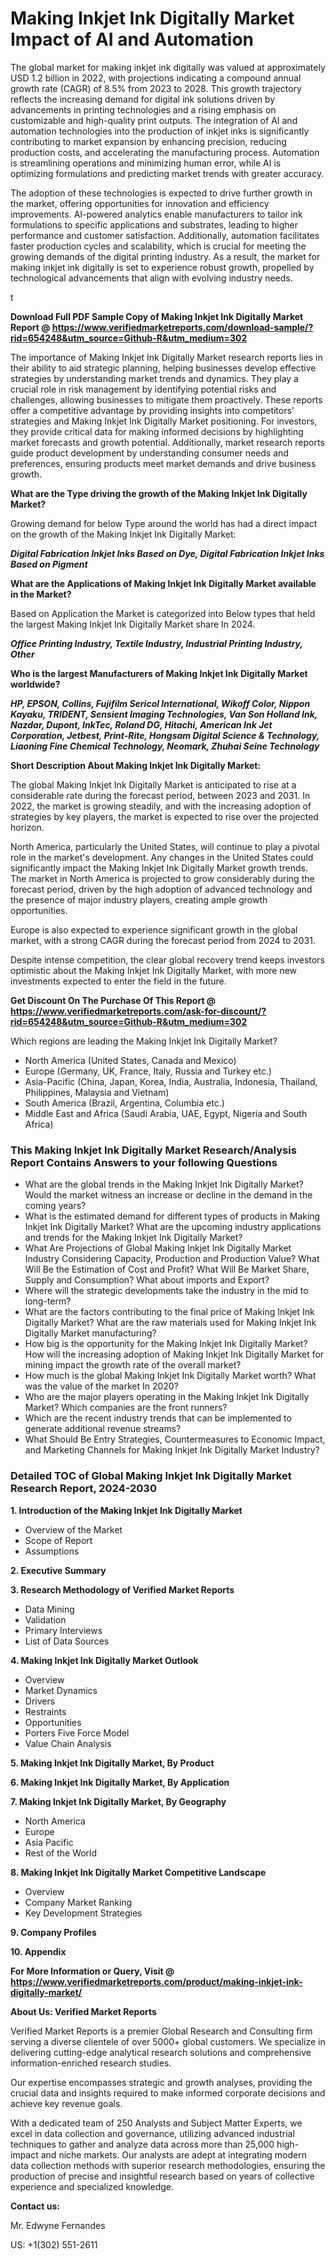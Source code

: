 <meta name="title" content="Global Making Inkjet Ink Digitally Market Impact of AI and Automation"><meta name="description" content="The global market for making inkjet ink digitally was valued at approximately USD 1.2 billion in 2022, with projections indicating a compound annual growth rate (CAGR)"><meta name="title" content="Making Inkjet Ink Digitally Market Size, Share, Scope, Trends, Growth, Opportunities, Analysis, Forecast"><h1>Making Inkjet Ink Digitally Market Impact of AI and Automation</h1><p>The global market for making inkjet ink digitally was valued at approximately USD 1.2 billion in 2022, with projections indicating a compound annual growth rate (CAGR) of 8.5% from 2023 to 2028. This growth trajectory reflects the increasing demand for digital ink solutions driven by advancements in printing technologies and a rising emphasis on customizable and high-quality print outputs. The integration of AI and automation technologies into the production of inkjet inks is significantly contributing to market expansion by enhancing precision, reducing production costs, and accelerating the manufacturing process. Automation is streamlining operations and minimizing human error, while AI is optimizing formulations and predicting market trends with greater accuracy.</p><p>The adoption of these technologies is expected to drive further growth in the market, offering opportunities for innovation and efficiency improvements. AI-powered analytics enable manufacturers to tailor ink formulations to specific applications and substrates, leading to higher performance and customer satisfaction. Additionally, automation facilitates faster production cycles and scalability, which is crucial for meeting the growing demands of the digital printing industry. As a result, the market for making inkjet ink digitally is set to experience robust growth, propelled by technological advancements that align with evolving industry needs.</p>t</p><p id="" class=""><strong>Download Full PDF Sample Copy of Making Inkjet Ink Digitally Market Report @ <a href="https://www.verifiedmarketreports.com/download-sample/?rid=654248&utm_source=Github-R&utm_medium=302" target="_blank">https://www.verifiedmarketreports.com/download-sample/?rid=654248&utm_source=Github-R&utm_medium=302</a></strong></p><p>The importance of&nbsp;Making Inkjet Ink Digitally Market research reports lies in their ability to aid strategic planning, helping businesses develop effective strategies by understanding market trends and dynamics. They play a crucial role in risk management by identifying potential risks and challenges, allowing businesses to mitigate them proactively. These reports offer a competitive advantage by providing insights into competitors' strategies and Making Inkjet Ink Digitally Market positioning. For investors, they provide critical data for making informed decisions by highlighting market forecasts and growth potential. Additionally, market research reports guide product development by understanding consumer needs and preferences, ensuring products meet market demands and drive business growth.</p><p><strong>What are the&nbsp;Type driving the growth of the Making Inkjet Ink Digitally Market?</strong></p><p id="" class="">Growing demand for below Type around the world has had a direct impact on the growth of the Making Inkjet Ink Digitally Market:</p><em><strong>Digital Fabrication Inkjet Inks Based on Dye, Digital Fabrication Inkjet Inks Based on Pigment</strong></em></p><strong>What are the&nbsp;Applications&nbsp;of Making Inkjet Ink Digitally Market available in the Market?</strong></p><p id="" class="">Based on Application the Market is categorized into Below types that held the largest Making Inkjet Ink Digitally Market share In 2024.</p><em><strong>Office Printing Industry, Textile Industry, Industrial Printing Industry, Other</strong></em></p><strong>Who is the largest Manufacturers of Making Inkjet Ink Digitally Market worldwide?</strong></p><p><em><strong>HP, EPSON, Collins, Fujifilm Sericol International, Wikoff Color, Nippon Kayaku, TRIDENT, Sensient Imaging Technologies, Van Son Holland Ink, Nazdar, Dupont, InkTec, Roland DG, Hitachi, American Ink Jet Corporation, Jetbest, Print-Rite, Hongsam Digital Science & Technology, Liaoning Fine Chemical Technology, Neomark, Zhuhai Seine Technology</strong></em></p><p id="" class=""><strong>Short Description About Making Inkjet Ink Digitally Market:</strong></p><p>The global Making Inkjet Ink Digitally Market is anticipated to rise at a considerable rate during the forecast period, between 2023 and 2031. In 2022, the market is growing steadily, and with the increasing adoption of strategies by key players, the market is expected to rise over the projected horizon.</p><p>North America, particularly the United States, will continue to play a pivotal role in the market's development. Any changes in the United States could significantly impact the Making Inkjet Ink Digitally Market growth trends. The market in North America is projected to grow considerably during the forecast period, driven by the high adoption of advanced technology and the presence of major industry players, creating ample growth opportunities.</p><p>Europe is also expected to experience significant growth in the global market, with a strong CAGR during the forecast period from 2024 to 2031.</p><p>Despite intense competition, the clear global recovery trend keeps investors optimistic about the Making Inkjet Ink Digitally Market, with more new investments expected to enter the field in the future.</p><p id="" class=""><strong>Get Discount On The Purchase Of This Report @ <a href="https://www.verifiedmarketreports.com/ask-for-discount/?rid=654248&utm_source=Github-R&utm_medium=302" target="_blank">https://www.verifiedmarketreports.com/ask-for-discount/?rid=654248&utm_source=Github-R&utm_medium=302</a></strong></p>Which regions are leading the Making Inkjet Ink Digitally Market?</p><ul><li>North America (United States, Canada and Mexico)</li><li>Europe (Germany, UK, France, Italy, Russia and Turkey etc.)</li><li>Asia-Pacific (China, Japan, Korea, India, Australia, Indonesia, Thailand, Philippines, Malaysia and Vietnam)</li><li>South America (Brazil, Argentina, Columbia etc.)</li><li>Middle East and Africa (Saudi Arabia, UAE, Egypt, Nigeria and South Africa)</li></ul><h3 id="" class="">This Making Inkjet Ink Digitally Market Research/Analysis Report Contains Answers to your following Questions</h3><ul><li>What are the global trends in the Making Inkjet Ink Digitally Market? Would the market witness an increase or decline in the demand in the coming years?</li><li>What is the estimated demand for different types of products in Making Inkjet Ink Digitally Market? What are the upcoming industry applications and trends for the Making Inkjet Ink Digitally Market?</li><li>What Are Projections of Global Making Inkjet Ink Digitally Market Industry Considering Capacity, Production and Production Value? What Will Be the Estimation of Cost and Profit? What Will Be Market Share, Supply and Consumption? What about imports and Export?</li><li>Where will the strategic developments take the industry in the mid to long-term?</li><li>What are the factors contributing to the final price of Making Inkjet Ink Digitally Market? What are the raw materials used for Making Inkjet Ink Digitally Market manufacturing?</li><li>How big is the opportunity for the Making Inkjet Ink Digitally Market? How will the increasing adoption of Making Inkjet Ink Digitally Market for mining impact the growth rate of the overall market?</li><li>How much is the global Making Inkjet Ink Digitally Market worth? What was the value of the market In 2020?</li><li>Who are the major players operating in the Making Inkjet Ink Digitally Market? Which companies are the front runners?</li><li>Which are the recent industry trends that can be implemented to generate additional revenue streams?</li><li>What Should Be Entry Strategies, Countermeasures to Economic Impact, and Marketing Channels for Making Inkjet Ink Digitally Market Industry?</li></ul><h3 id="" class="">Detailed TOC of Global Making Inkjet Ink Digitally Market Research Report, 2024-2030</h3><p id="" class=""><strong>1. Introduction of the Making Inkjet Ink Digitally Market</strong></p><ul><li>Overview of the Market</li><li>Scope of Report</li><li>Assumptions</li></ul><p id="" class=""><strong>2. Executive Summary</strong></p><p id="" class=""><strong>3. Research Methodology of Verified Market Reports</strong></p><ul><li>Data Mining</li><li>Validation</li><li>Primary Interviews</li><li>List of Data Sources</li></ul><p id="" class=""><strong>4. Making Inkjet Ink Digitally Market Outlook</strong></p><ul><li>Overview</li><li>Market Dynamics</li><li>Drivers</li><li>Restraints</li><li>Opportunities</li><li>Porters Five Force Model</li><li>Value Chain Analysis</li></ul><p id="" class=""><strong>5. Making Inkjet Ink Digitally Market, By Product</strong></p><p id="" class=""><strong>6. Making Inkjet Ink Digitally Market, By Application</strong></p><p id="" class=""><strong>7. Making Inkjet Ink Digitally Market, By Geography</strong></p><ul><li>North America</li><li>Europe</li><li>Asia Pacific</li><li>Rest of the World</li></ul><p id="" class=""><strong>8. Making Inkjet Ink Digitally Market Competitive Landscape</strong></p><ul><li>Overview</li><li>Company Market Ranking</li><li>Key Development Strategies</li></ul><p id="" class=""><strong>9. Company Profiles</strong></p><p id="" class=""><strong>10. Appendix</strong></p><p id="" class=""><strong>For More Information or Query, Visit @ <a href="https://www.verifiedmarketreports.com/product/making-inkjet-ink-digitally-market/" target="_blank">https://www.verifiedmarketreports.com/product/making-inkjet-ink-digitally-market/</a></strong></p><p id="" class=""><strong>About Us: Verified Market Reports</strong></p><p id="" class="">Verified Market Reports is a premier Global Research and Consulting firm serving a diverse clientele of over 5000+ global customers. We specialize in delivering cutting-edge analytical research solutions and comprehensive information-enriched research studies.</p><p id="" class="">Our expertise encompasses strategic and growth analyses, providing the crucial data and insights required to make informed corporate decisions and achieve key revenue goals.</p><p id="" class="">With a dedicated team of 250 Analysts and Subject Matter Experts, we excel in data collection and governance, utilizing advanced industrial techniques to gather and analyze data across more than 25,000 high-impact and niche markets. Our analysts are adept at integrating modern data collection methods with superior research methodologies, ensuring the production of precise and insightful research based on years of collective experience and specialized knowledge.</p><p id="" class=""><strong>Contact us:</strong></p><p id="" class="">Mr. Edwyne Fernandes</p><p id="" class="">US: +1(302) 551-2611</p>
